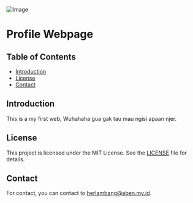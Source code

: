 ![Image](https://github.com/user-attachments/assets/6152ca89-a930-4fd7-a1dc-7991cf7c1d34)
# Profile Webpage

## Table of Contents
- [Introduction](#introduction)
- [License](#license)
- [Contact](#contact)

## Introduction
This is a my first web, Wuhahaha gua gak tau mau ngisi apaan njer.

## License
This project is licensed under the MIT License. See the [LICENSE](LICENSE) file for details.

## Contact
For contact, you can contact to [herlambang@aben.my.id](mailto:herlambang@aben.my.id).
